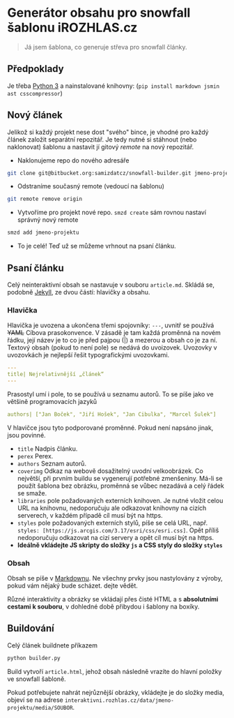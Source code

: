 # Generátor obsahu pro snowfall šablonu iROZHLAS.cz

> Já jsem šablona, co generuje střeva pro snowfall články.

## Předpoklady
Je třeba [Python 3](https://www.python.org/downloads/) a nainstalované knihovny: (`pip install markdown jsmin ast csscompressor`)

## Nový článek

Jelikož si každý projekt nese dost "svého" bince, je vhodné pro každý článek založit separátní repozitář. Je tedy nutné si stáhnout (nebo naklonovat) šablonu a nastavit jí gitový *remote* na nový repozitář.

- Naklonujeme repo do nového adresáře

```bash
git clone git@bitbucket.org:samizdatcz/snowfall-builder.git jmeno-projektu
```

- Odstraníme současný remote (vedoucí na šablonu)

```bash
git remote remove origin
```

- Vytvoříme pro projekt nové repo. `smzd create` sám rovnou nastaví správný nový remote

```bash
smzd add jmeno-projektu
```

- To je celé! Teď už se můžeme vrhnout na psaní článku.

## Psaní článku
Celý neinteraktivní obsah se nastavuje v souboru `article.md`. Skládá se, podobně [Jekyll](https://jekyllrb.com/docs/frontmatter/), ze dvou částí: hlavičky a obsahu.

### Hlavička
Hlavička je uvozena a ukončena třemi spojovníky: `---`, uvnitř se používá ~~YAML~~ Cíbova prasokonvence. V zásadě je tam každá proměnná na novém řádku, její název je to co je před pajpou (|) a mezerou a obsah co je za ní. Textový obsah (pokud to není pole) se nedává do uvoizovek. Uvozovky v uvozovkách je nejlepší řešit typografickými uvozovkami.

```yaml
---
title| Nejrelativnější „článek“
---
```

Prasostyl umí i pole, to se používá u seznamu autorů. To se píše jako ve většině programovacích jazyků

```yaml
authors| ["Jan Boček", "Jiří Hošek", "Jan Cibulka", "Marcel Šulek"]
```

V hlavičce jsou tyto podporované proměnné. Pokud není napsáno jinak, jsou povinné.

- `title` Nadpis článku.
- `perex` Perex.
- `authors` Seznam autorů.
- `coverimg` Odkaz na webově dosažitelný uvodní velkoobrázek. Co největší, při prvním buildu se vygenerují potřebné zmenšeniny.  Má-li se použít šablona bez obrázku, proměnná se vůbec nezadává a celý řádek se smaže.
- `libraries` pole požadovaných externích knihoven. Je nutné vložit celou URL na knihovnu, nedoporučuju ale odkazovat knihovny na cizích serverech, v každém případě cíl musí být na https.
- `styles` pole požadovaných externích stylů, píše se celá URL, např. `styles: [https://js.arcgis.com/3.17/esri/css/esri.css]`. Opět příliš nedoporučuju odkazovat na cizí servery a opět cíl musí být na https.
- **Ideálně vkládejte JS skripty do složky `js` a CSS styly do složky `styles`**

### Obsah
Obsah se píše v [Markdownu](https://github.com/adam-p/markdown-here/wiki/Markdown-Cheatsheet). Ne všechny prvky jsou nastylovány z výroby, pokud vám nějaký bude scházet. dejte vědět.

Různé interaktivity a obrázky se vkládají přes čisté HTML a s **absolutními cestami k souboru**, v dohledné době přibydou i šablony na boxíky.

## Buildování
Celý článek buildnete příkazem
```bash
python builder.py
```

Build vytvoří `article.html`, jehož obsah následně vrazíte do hlavní položky ve snowfall šabloně.

Pokud potřebujete nahrát nejrůznější obrázky, vkládejte je do složky media, objeví se na adrese `interaktivni.rozhlas.cz/data/jmeno-projektu/media/SOUBOR`.